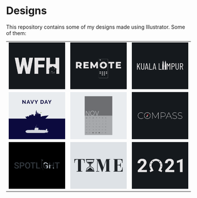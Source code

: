 # Designs
This repository contains some of my designs made using Illustrator.
Some of them:
<table>
    <tr>
      <td><img src="2021-01/png/05.01.2021.png"></td>
      <td><img src="2020-12/png/08.12.2020.png"></td>
      <td><img src="2020-12/png/29.12.2020.png"></td>
    </tr>
    <tr>
      <td><img src="2020-12/png/04.12.2020.png"></td>
      <td><img src="2020-11/png/26.11.2020.png"></td>
      <td><img src="2020-12/png/12.12.2020.png"></td>
    </tr>
    <tr>
      <td><img src="2020-11/png/21.11.2020.png"></td>
      <td><img src="2020-11/png/16.11.2020.png"></td>
      <td><img src="2021-01/png/01.01.2021.png"></td>
    </tr>
</table>
